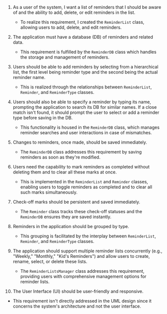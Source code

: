 1. As a user of the system, I want a list of reminders that I should be aware of and the ability to add, delete, or edit reminders in the list.
   - To realize this requirement, I created the `ReminderList` class, allowing users to add, delete, and edit reminders.

2. The application must have a database (DB) of reminders and related data.
   - This requirement is fulfilled by the `ReminderDB` class which handles the storage and management of reminders.

3. Users should be able to add reminders by selecting from a hierarchical list, the first level being reminder type and the second being the actual reminder name.
   - This is realized through the relationships between `ReminderList`, `Reminder`, and `ReminderType` classes.

4. Users should also be able to specify a reminder by typing its name, prompting the application to search its DB for similar names. If a close match isn't found, it should prompt the user to select or add a reminder type before saving in the DB.
   - This functionality is housed in the `ReminderDB` class, which manages reminder searches and user interactions in case of mismatches.

5. Changes to reminders, once made, should be saved immediately.
   - The `ReminderDB` class addresses this requirement by saving reminders as soon as they're modified.

6. Users need the capability to mark reminders as completed without deleting them and to clear all these marks at once.
   - This is implemented in the `ReminderList` and `Reminder` classes, enabling users to toggle reminders as completed and to clear all such marks simultaneously.

7. Check-off marks should be persistent and saved immediately.
   - The `Reminder` class tracks these check-off statuses and the `ReminderDB` ensures they are saved instantly.

8. Reminders in the application should be grouped by type.
   - This grouping is facilitated by the interplay between `ReminderList`, `Reminder`, and `ReminderType` classes.

9. The application should support multiple reminder lists concurrently (e.g., "Weekly," "Monthly," "Kid's Reminders") and allow users to create, rename, select, or delete these lists.
   - The `ReminderListsManager` class addresses this requirement, providing users with comprehensive management options for reminder lists.

10. The User Interface (UI) should be user-friendly and responsive.
   - This requirement isn't directly addressed in the UML design since it concerns the system's architecture and not the user interface.
